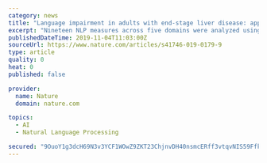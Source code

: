 ```yaml
---
category: news
title: "Language impairment in adults with end-stage liver disease: application of natural language processing towards patient-generated health records"
excerpt: "Nineteen NLP measures across five domains were analyzed using Python NLP Libraries, including Natural Language Toolkit and spaCy (Explosion AI, Berlin, Germany)."
publishedDateTime: 2019-11-04T11:03:00Z
sourceUrl: https://www.nature.com/articles/s41746-019-0179-9
type: article
quality: 0
heat: 0
published: false

provider:
  name: Nature
  domain: nature.com

topics:
  - AI
  - Natural Language Processing

secured: "9OuoY1g3dcH69N3v3YCF1WOwZ9ZKT23ChjnvDH40nsmcERff3vtqvNIS59FfkmmC9Ypann2cLQeJdXOJv3uaiF8oqkehrKcs6rl0bobQcTiaq+5MahdVJe9/g0d6mHrIVWgPQX2PB01HhgAtWv7LIfnnlBDfWDvKCoFWP9o+9+KIAZ3zUAVrvXSBnlZeveCYUb0DkmMhQbeRjpb0E/Xm0EiXXewk115z888M+ysx+T80HKuKUNnbdjAiOy3x8MT27GEB97vgU2Jc5NS8GhaEJA==;BX17li8EFQ2uhy9i9pRI1w=="
---
```


